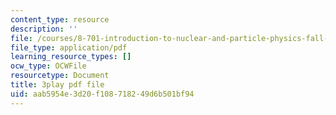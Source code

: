 ```yaml
---
content_type: resource
description: ''
file: /courses/8-701-introduction-to-nuclear-and-particle-physics-fall-2020/aab5954e3d20f108718249d6b501bf94_ORG6YD9P8WM.pdf
file_type: application/pdf
learning_resource_types: []
ocw_type: OCWFile
resourcetype: Document
title: 3play pdf file
uid: aab5954e-3d20-f108-7182-49d6b501bf94
---
```

